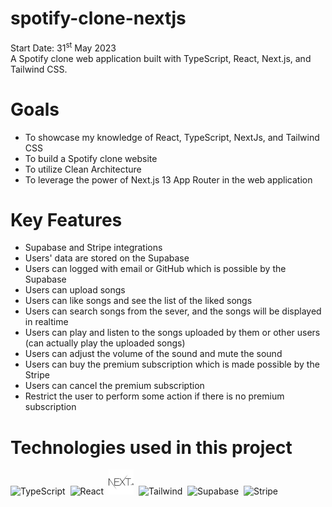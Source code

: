 # spotify-clone-nextjs

Start Date: 31<sup>st</sup> May 2023<br>
A Spotify clone web application built with TypeScript, React, Next.js, and Tailwind CSS.

# Goals

- To showcase my knowledge of React, TypeScript, NextJs, and Tailwind CSS
- To build a Spotify clone website
- To utilize Clean Architecture
- To leverage the power of Next.js 13 App Router in the web application

# Key Features

- Supabase and Stripe integrations
- Users' data are stored on the Supabase
- Users can logged with email or GitHub which is possible by the Supabase
- Users can upload songs
- Users can like songs and see the list of the liked songs
- Users can search songs from the sever, and the songs will be displayed in realtime
- Users can play and listen to the songs uploaded by them or other users (can actually play the uploaded songs)
- Users can adjust the volume of the sound and mute the sound
- Users can buy the premium subscription which is made possible by the Stripe
- Users can cancel the premium subscription
- Restrict the user to perform some action if there is no premium subscription

# Technologies used in this project
<div>
  <img src="https://www.vectorlogo.zone/logos/typescriptlang/typescriptlang-icon.svg" title="TypeScript" alt="TypeScript" width="40" height="40"/>&nbsp;
  <img src="https://www.vectorlogo.zone/logos/reactjs/reactjs-icon.svg" title="React" alt="React" width="40" height="40"/>&nbsp;
  <img src="https://github.com/devicons/devicon/blob/master/icons/nextjs/nextjs-original-wordmark.svg" title="NextJS" alt="NextJS" width="40" height="40"/>&nbsp;
  <img src="https://www.vectorlogo.zone/logos/tailwindcss/tailwindcss-icon.svg" title="Tailwind" alt="Tailwind" width="40" height="40"/>&nbsp;
  <img src="https://www.vectorlogo.zone/logos/supabase/supabase-icon.svg" title="Supabase" alt="Supabase" width="40" height="40"/>&nbsp;
  <img src="https://www.vectorlogo.zone/logos/stripe/stripe-icon.svg" title="Stripe" alt="Stripe" width="40" height="40"/>&nbsp;
</div>
